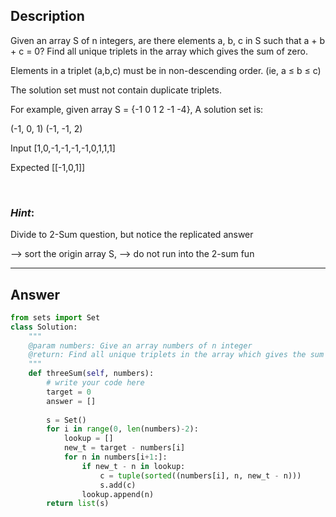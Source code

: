 ## Description
Given an array S of n integers, are there elements a, b, c in S such that a + b + c = 0? Find all unique triplets in the array which gives the sum of zero.

Elements in a triplet (a,b,c) must be in non-descending order. (ie, a ≤ b ≤ c)

The solution set must not contain duplicate triplets.


For example, given array S = {-1 0 1 2 -1 -4}, A solution set is:

(-1, 0, 1)
(-1, -1, 2)


Input
[1,0,-1,-1,-1,-1,0,1,1,1]

Expected
[[-1,0,1]]

<br>

### ***Hint***:

Divide to 2-Sum question, but notice the replicated answer

--> sort the origin array S,
--> do not run into the 2-sum fun

<hr>

## Answer

```python
from sets import Set
class Solution:
    """
    @param numbers: Give an array numbers of n integer
    @return: Find all unique triplets in the array which gives the sum of zero.
    """
    def threeSum(self, numbers):
        # write your code here
        target = 0
        answer = []
        
        s = Set()
        for i in range(0, len(numbers)-2):
            lookup = []
            new_t = target - numbers[i]
            for n in numbers[i+1:]:
                if new_t - n in lookup:
                    c = tuple(sorted((numbers[i], n, new_t - n)))
                    s.add(c)
                lookup.append(n)
        return list(s)
```